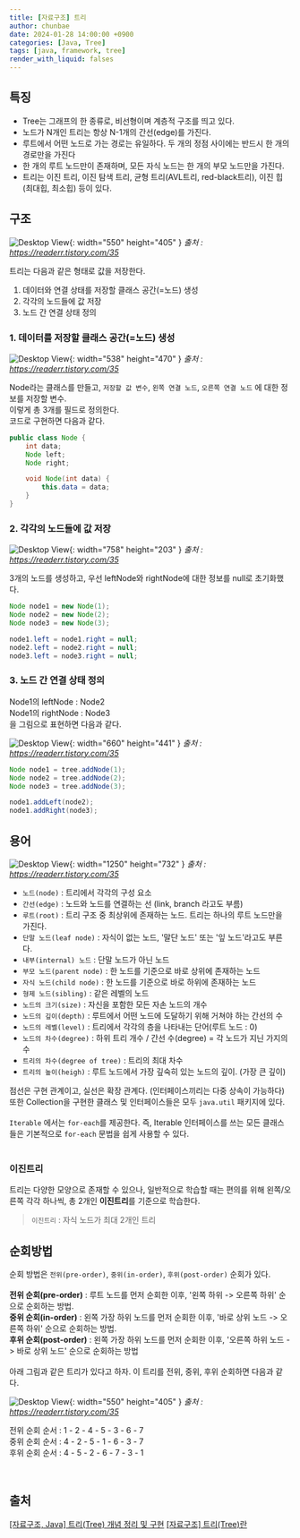 ```yaml
---
title: [자료구조] 트리
author: chunbae
date: 2024-01-28 14:00:00 +0900
categories: [Java, Tree]
tags: [java, framework, tree]
render_with_liquid: falses
---
```


## 특징

- Tree는 그래프의 한 종류로, 비선형이며 계층적 구조를 띄고 있다.
- 노드가 N개인 트리는 항상 N-1개의 간선(edge)를 가진다.
- 루트에서 어떤 노드로 가는 경로는 유일하다. 두 개의 정점 사이에는 반드시 한 개의 경로만을 가진다
- 한 개의 루트 노드만이 존재하며, 모든 자식 노드는 한 개의 부모 노드만을 가진다.
- 트리는 이진 트리, 이진 탐색 트리, 균형 트리(AVL트리, red-black트리), 이진 힙(최대힙, 최소힙) 등이 있다.

## 구조

![Desktop View](/assets/img/[자료구조]트리/img01.png){: width="550" height="405" }
_출처 : https://readerr.tistory.com/35_

트리는 다음과 같은 형태로 값을 저장한다.

1. 데이터와 연결 상태를 저장할 클래스 공간(=노드) 생성
2. 각각의 노드들에 값 저장
3. 노드 간 연결 상태 정의


### 1. 데이터를 저장할 클래스 공간(=노드) 생성

![Desktop View](/assets/img/[자료구조]트리/img02.png){: width="538" height="470" }
_출처 : https://readerr.tistory.com/35_

Node라는 클래스를 만들고, `저장할 값 변수`, `왼쪽 연결 노드`, `오른쪽 연결 노드` 에 대한 정보를 저장할 변수.<br>이렇게 총 3개를 필드로 정의한다.<br>코드로 구현하면 다음과 같다.

```java
public class Node {
    int data;
    Node left;
    Node right;

    void Node(int data) {
        this.data = data;
    }
}
```

### 2. 각각의 노드들에 값 저장

![Desktop View](/assets/img/[자료구조]트리/img03.png){: width="758" height="203" }
_출처 : https://readerr.tistory.com/35_

3개의 노드를 생성하고, 우선 leftNode와 rightNode에 대한 정보를 null로 초기화했다.

```java
Node node1 = new Node(1);
Node node2 = new Node(2);
Node node3 = new Node(3);

node1.left = node1.right = null;
node2.left = node2.right = null;
node3.left = node3.right = null;
```

### 3. 노드 간 연결 상태 정의

Node1의 leftNode : Node2<br>Node1의 rightNode : Node3<br>을 그림으로 표현하면 다음과 같다.

![Desktop View](/assets/img/[자료구조]트리/img04.png){: width="660" height="441" }
_출처 : https://readerr.tistory.com/35_

```java
Node node1 = tree.addNode(1);
Node node2 = tree.addNode(2);
Node node3 = tree.addNode(3);

node1.addLeft(node2);
node1.addRight(node3);
```

## 용어

![Desktop View](/assets/img/[자료구조]트리/img05.png){: width="1250" height="732" }
_출처 : https://readerr.tistory.com/35_

- `노드(node)` : 트리에서 각각의 구성 요소
- `간선(edge)` : 노드와 노드를 연결하는 선 (link, branch 라고도 부름)
- `루트(root)` : 트리 구조 중 최상위에 존재하는 노드. 트리는 하나의 루트 노드만을 가진다.
- `단말 노드(leaf node)` : 자식이 없는 노드, '말단 노드' 또는 '잎 노드'라고도 부른다.
- `내부(internal) 노드` : 단말 노드가 아닌 노드
- `부모 노드(parent node)` : 한 노드를 기준으로 바로 상위에 존재하는 노드
- `자식 노드(child node)` : 한 노드를 기준으로 바로 하위에 존재하는 노드
- `형제 노드(sibling)` : 같은 레벨의 노드
- `노드의 크기(size)` : 자신을 포함한 모든 자손 노드의 개수
- `노드의 깊이(depth)` : 루트에서 어떤 노드에 도달하기 위해 거쳐야 하는 간선의 수
- `노드의 레벨(level)` : 트리에서 각각의 층을 나타내는 단어(루트 노드 : 0)
- `노드의 차수(degree)` : 하위 트리 개수 / 간선 수(degree) = 각 노드가 지닌 가지의 수
- `트리의 차수(degree of tree)` : 트리의 최대 차수
- `트리의 높이(heigh)` : 루트 노드에서 가장 깊숙히 있는 노드의 깊이. (가장 큰 깊이)


점선은 구현 관계이고, 실선은 확장 관계다. (인터페이스끼리는 다중 상속이 가능하다)<br>또한 Collection을 구현한 클래스 및 인터페이스들은 모두 `java.util` 패키지에 있다.
<br>
<br>
`Iterable` 에서는 `for-each`를 제공한다. 즉, Iterable 인터페이스를 쓰는 모든 클래스들은 기본적으로 `for-each` 문법을 쉽게 사용할 수 있다.
<br>
<br>

### 이진트리

트리는 다양한 모양으로 존재할 수 있으나, 일반적으로 학습할 때는 편의를 위해 왼쪽/오른쪽 각각 하나씩, 총 2개인 **이진트리**를 기준으로 학습한다.

> `이진트리` : 자식 노드가 최대 2개인 트리

## 순회방법

순회 방법은 `전위(pre-order)`, `중위(in-order)`, `후위(post-order)` 순회가 있다.
<br>
<br>
**전위 순회(pre-order)** : 루트 노드를 먼저 순회한 이후, '왼쪽 하위 -> 오른쪽 하위' 순으로 순회하는 방법.
<br>
**중위 순회(in-order)** : 왼쪽 가장 하위 노드를 먼저 순회한 이후, '바로 상위 노드 -> 오른쪽 하위' 순으로 순회하는 방법.
<br>
**후위 순회(post-order)** : 왼쪽 가장 하위 노드를 먼저 순회한 이후, '오른쪽 하위 노드 -> 바로 상위 노드' 순으로 순회하는 방법
<br>
<br>
아래 그림과 같은 트리가 있다고 하자. 이 트리를 전위, 중위, 후위 순회하면 다음과 같다.

![Desktop View](/assets/img/[자료구조]트리/img01.png){: width="550" height="405" }
_출처 : https://readerr.tistory.com/35_

전위 순회 순서 : 1 - 2 - 4 - 5 - 3 - 6 - 7
<br>
중위 순회 순서 : 4 - 2 - 5 - 1 - 6 - 3 - 7
<br>
후위 순회 순서 : 4 - 5 - 2 - 6 - 7 - 3 - 1

<br>

## 출처

[[자료구조, Java] 트리(Tree) 개념 정리 및 구현](https://readerr.tistory.com/35)
[[자료구조] 트리(Tree)란](https://gmlwjd9405.github.io/2018/08/12/data-structure-tree.html)